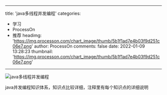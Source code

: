 
---
title: 'java多线程并发编程'
categories: 
 - 学习
 - ProcessOn
 - 推荐
headimg: 'https://img.processon.com/chart_image/thumb/5b1f1ad7e4b03f9d251c06e7.png'
author: ProcessOn
comments: false
date: 2022-01-09 13:28:23
thumbnail: 'https://img.processon.com/chart_image/thumb/5b1f1ad7e4b03f9d251c06e7.png'
---

<div>   
<img class="thumb" alt="java多线程并发编程" src="https://img.processon.com/chart_image/thumb/5b1f1ad7e4b03f9d251c06e7.png" referrerpolicy="no-referrer">
<p>java并发编程知识体系，知识点比较详细，注释里有每个知识点的详细说明</p>  
</div>
            